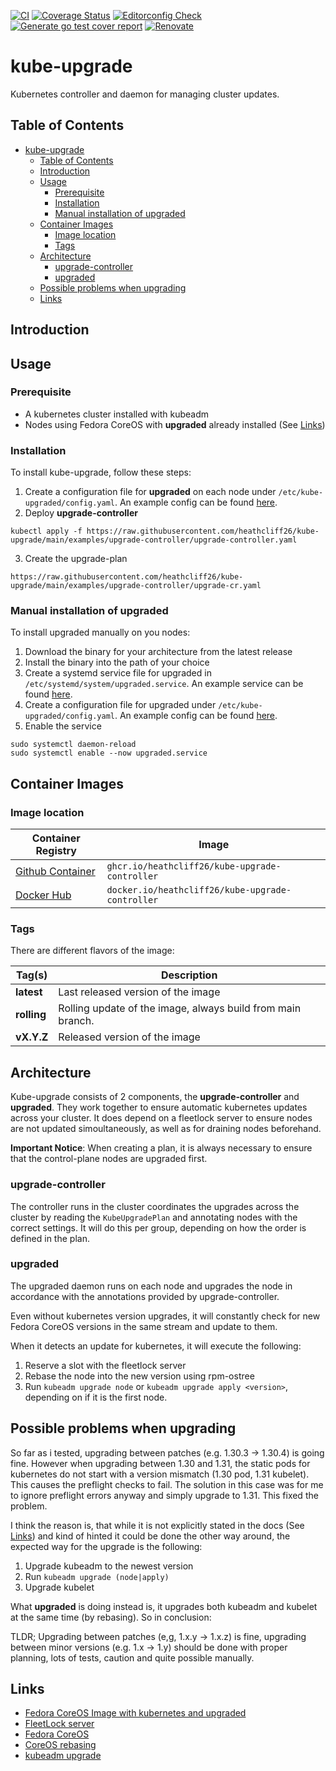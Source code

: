 [![CI](https://github.com/heathcliff26/kube-upgrade/actions/workflows/ci.yaml/badge.svg?event=push)](https://github.com/heathcliff26/kube-upgrade/actions/workflows/ci.yaml)
[![Coverage Status](https://coveralls.io/repos/github/heathcliff26/kube-upgrade/badge.svg)](https://coveralls.io/github/heathcliff26/kube-upgrade)
[![Editorconfig Check](https://github.com/heathcliff26/kube-upgrade/actions/workflows/editorconfig-check.yaml/badge.svg?event=push)](https://github.com/heathcliff26/kube-upgrade/actions/workflows/editorconfig-check.yaml)
[![Generate go test cover report](https://github.com/heathcliff26/kube-upgrade/actions/workflows/go-testcover-report.yaml/badge.svg)](https://github.com/heathcliff26/kube-upgrade/actions/workflows/go-testcover-report.yaml)
[![Renovate](https://github.com/heathcliff26/kube-upgrade/actions/workflows/renovate.yaml/badge.svg)](https://github.com/heathcliff26/kube-upgrade/actions/workflows/renovate.yaml)

# kube-upgrade
Kubernetes controller and daemon for managing cluster updates.

## Table of Contents

- [kube-upgrade](#kube-upgrade)
  - [Table of Contents](#table-of-contents)
  - [Introduction](#introduction)
  - [Usage](#usage)
    - [Prerequisite](#prerequisite)
    - [Installation](#installation)
    - [Manual installation of upgraded](#manual-installation-of-upgraded)
  - [Container Images](#container-images)
    - [Image location](#image-location)
    - [Tags](#tags)
  - [Architecture](#architecture)
    - [upgrade-controller](#upgrade-controller)
    - [upgraded](#upgraded)
  - [Possible problems when upgrading](#possible-problems-when-upgrading)
  - [Links](#links)


## Introduction

## Usage

### Prerequisite

- A kubernetes cluster installed with kubeadm
- Nodes using Fedora CoreOS with **upgraded** already installed (See [Links](#Links))

### Installation

To install kube-upgrade, follow these steps:
1. Create a configuration file for **upgraded** on each node under `/etc/kube-upgraded/config.yaml`. An example config can be found [here](examples/upgraded-config.yaml).
2. Deploy **upgrade-controller**
```
kubectl apply -f https://raw.githubusercontent.com/heathcliff26/kube-upgrade/main/examples/upgrade-controller/upgrade-controller.yaml
```
3. Create the upgrade-plan
```
https://raw.githubusercontent.com/heathcliff26/kube-upgrade/main/examples/upgrade-controller/upgrade-cr.yaml
```

### Manual installation of upgraded

To install upgraded manually on you nodes:
1. Download the binary for your architecture from the latest release
2. Install the binary into the path of your choice
3. Create a systemd service file for upgraded in `/etc/systemd/system/upgraded.service`. An example service can be found [here](examples/upgraded.service).
4. Create a configuration file for upgraded under `/etc/kube-upgraded/config.yaml`. An example config can be found [here](examples/upgraded-config.yaml).
5. Enable the service
```
sudo systemctl daemon-reload
sudo systemctl enable --now upgraded.service
```

## Container Images

### Image location

| Container Registry                                                                             | Image                              |
| ---------------------------------------------------------------------------------------------- | ---------------------------------- |
| [Github Container](https://github.com/users/heathcliff26/packages/container/package/kube-upgrade-controller) | `ghcr.io/heathcliff26/kube-upgrade-controller`   |
| [Docker Hub](https://hub.docker.com/r/heathcliff26/kube-upgrade-controller)                  | `docker.io/heathcliff26/kube-upgrade-controller` |

### Tags

There are different flavors of the image:

| Tag(s)      | Description                                                 |
| ----------- | ----------------------------------------------------------- |
| **latest**  | Last released version of the image                          |
| **rolling** | Rolling update of the image, always build from main branch. |
| **vX.Y.Z**  | Released version of the image                               |

## Architecture

Kube-upgrade consists of 2 components, the **upgrade-controller** and **upgraded**. They work together to ensure automatic kubernetes updates across your cluster.
It does depend on a fleetlock server to ensure nodes are not updated simoultaneously, as well as for draining nodes beforehand.

**Important Notice**: When creating a plan, it is always necessary to ensure that the control-plane nodes are upgraded first.

### upgrade-controller

The controller runs in the cluster coordinates the upgrades across the cluster by reading the `KubeUpgradePlan` and annotating nodes with the correct settings.
It will do this per group, depending on how the order is defined in the plan.

### upgraded

The upgraded daemon runs on each node and upgrades the node in accordance with the annotations provided by upgrade-controller.

Even without kubernetes version upgrades, it will constantly check for new Fedora CoreOS versions in the same stream and update to them.

When it detects an update for kubernetes, it will execute the following:
1. Reserve a slot with the fleetlock server
2. Rebase the node into the new version using rpm-ostree
3. Run `kubeadm upgrade node` or `kubeadm upgrade apply <version>`, depending on if it is the first node.

## Possible problems when upgrading

So far as i tested, upgrading between patches (e.g. 1.30.3 -> 1.30.4) is going fine. However when upgrading between 1.30 and 1.31, the static pods for kubernetes do not start with a version mismatch (1.30 pod, 1.31 kubelet). This causes the preflight checks to fail. The solution in this case was for me to ignore preflight errors anyway and simply upgrade to 1.31. This fixed the problem.

I think the reason is, that while it is not explicitly stated in the docs (See [Links](#Links)) and kind of hinted it could be done the other way around, the expected way for the upgrade is the following:
1. Upgrade kubeadm to the newest version
2. Run `kubeadm upgrade (node|apply)`
3. Upgrade kubelet

What **upgraded** is doing instead is, it upgrades both kubeadm and kubelet at the same time (by rebasing). So in conclusion:

TLDR; Upgrading between patches (e,g, 1.x.y -> 1.x.z) is fine, upgrading between minor versions (e.g. 1.x -> 1.y) should be done with proper planning, lots of tests, caution and quite possible manually.

## Links

- [Fedora CoreOS Image with kubernetes and upgraded](https://github.com/heathcliff26/containers/tree/main/apps/fcos-k8s)
- [FleetLock server](https://github.com/heathcliff26/fleetlock)
- [Fedora CoreOS](https://fedoraproject.org/coreos/)
- [CoreOS rebasing](https://coreos.github.io/rpm-ostree/container/#rebasing-a-client-system)
- [kubeadm upgrade](https://kubernetes.io/docs/tasks/administer-cluster/kubeadm/kubeadm-upgrade/)

